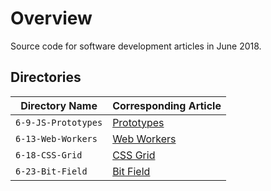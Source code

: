 # Overview

Source code for software development articles in June 2018.

## Directories

| Directory Name                        | Corresponding Article                                                         |
|---------------------------------------|-------------------------------------------------------------------------------|
| `6-9-JS-Prototypes`                   | [Prototypes](https://jarombek.com/blog/jun-9-2018-js-prototype)               |
| `6-13-Web-Workers`                    | [Web Workers](https://jarombek.com/blog/jun-13-2018-web-workers)              |
| `6-18-CSS-Grid`                       | [CSS Grid](https://jarombek.com/blog/jun-18-2018-css-grid)                    |
| `6-23-Bit-Field`                      | [Bit Field](https://jarombek.com/blog/jun-23-2018-bit-field)                  |
